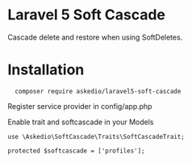 # Laravel 5 Soft Cascade
Cascade delete and restore when using SoftDeletes.

# Installation
~~~
  composer require askedio/laravel5-soft-cascade
~~~

Register service provider in config/app.php

Enable trait and softcascade in your Models
~~~
use \Askedio\SoftCascade\Traits\SoftCascadeTrait;

protected $softcascade = ['profiles'];
~~~